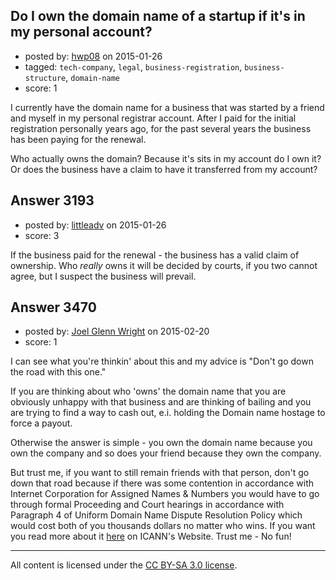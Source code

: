 ## Do I own the domain name of a startup if it's in my personal account?

- posted by: [hwp08](https://stackexchange.com/users/496206/hwp08) on 2015-01-26
- tagged: `tech-company`, `legal`, `business-registration`, `business-structure`, `domain-name`
- score: 1

I currently have the domain name for a business that was started by a friend and myself in my personal registrar account. After I paid for the initial registration personally years ago, for the past several years the business has been paying for the renewal. 

Who actually owns the domain? Because it's sits in my account do I own it? Or does the business have a claim to have it transferred from my account?


## Answer 3193

- posted by: [littleadv](https://stackexchange.com/users/307221/littleadv) on 2015-01-26
- score: 3

If the business paid for the renewal - the business has a valid claim of ownership. Who *really* owns it will be decided by courts, if you two cannot agree, but I suspect the business will prevail.


## Answer 3470

- posted by: [Joel Glenn Wright](https://stackexchange.com/users/5063331/joel-glenn-wright) on 2015-02-20
- score: 1

<p>I can see what you're thinkin' about this and my advice is "Don't go down the road with this one." </p>

<p>If you are thinking about who 'owns' the domain name that you are obviously unhappy with that business and are thinking of bailing and you are trying to find a way to cash out, e.i. holding the Domain name hostage to force a payout. </p>

<p>Otherwise the answer is simple - you own the domain name because you own the company and so does your friend because they own the company. </p>

<p>But trust me, if you want to still remain friends with that person, don't go down that road because if there was some contention in accordance with Internet Corporation for Assigned Names &amp; Numbers you would have to go through formal Proceeding and Court hearings in accordance with Paragraph 4 of Uniform Domain Name Dispute Resolution Policy which would cost both of you thousands dollars no matter who wins. If you want you read more about it <a href="https://www.icann.org/resources/pages/policy-2012-02-25-en" rel="nofollow">here</a> on ICANN's Website. Trust me - No fun!</p>




---

All content is licensed under the [CC BY-SA 3.0 license](https://creativecommons.org/licenses/by-sa/3.0/).
